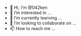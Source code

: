 - 👋 Hi, I’m @042ken
- 👀 I’m interested in ...
- 🌱 I’m currently learning ...
- 💞️ I’m looking to collaborate on ...
- 📫 How to reach me ...

<!---
042ken/042ken is a ✨ special ✨ repository because its `README.md` (this file) appears on your GitHub profile.
You can click the Preview link to take a look at your changes.
--->
